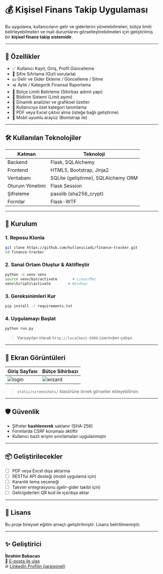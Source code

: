 # 💰 Kişisel Finans Takip Uygulaması

Bu uygulama, kullanıcıların gelir ve giderlerini yönetebilmeleri, bütçe limiti belirleyebilmeleri ve mali durumlarını görselleştirebilmeleri için geliştirilmiş bir **kişisel finans takip sistemidir**.

---

## 🧩 Özellikler

- ✅ Kullanıcı Kayıt, Giriş, Profil Güncelleme
- 🔐 Şifre Sıfırlama (Gizli sorularla)
- 💵 Gelir ve Gider Ekleme / Güncelleme / Silme
- 📊 Aylık / Kategorik Finansal Raporlama
- 📅 Bütçe Limiti Belirleme (Sihirbaz adımlı yapı)
- 🔔 Bildirim Sistemi (Limit aşımı)
- 🧠 Dinamik analizler ve grafiksel özetler
- 👤 Kullanıcıya özel kategori tanımlama
- 🧾 PDF veya Excel çıktısı alma (isteğe bağlı geliştirme)
- 📱 Mobil uyumlu arayüz (Bootstrap ile)

---

## 🛠️ Kullanılan Teknolojiler

| Katman | Teknoloji |
|--------|-----------|
| Backend | Flask, SQLAlchemy |
| Frontend | HTML5, Bootstrap, Jinja2 |
| Veritabanı | SQLite (geliştirme), SQLAlchemy ORM |
| Oturum Yönetimi | Flask Session |
| Şifreleme | passlib (sha256_crypt) |
| Formlar | Flask-WTF |

---

## 🚀 Kurulum

### 1. Reposu Klonla

```bash
git clone https://github.com/kullaniciadi/finance-tracker.git
cd finance-tracker
```

### 2. Sanal Ortam Oluştur & Aktifleştir

```bash
python -m venv venv
source venv/bin/activate       # Linux/Mac
venv\Scripts\activate        # Windows
```

### 3. Gereksinimleri Kur

```bash
pip install -r requirements.txt
```

### 4. Uygulamayı Başlat

```bash
python run.py
```

> Varsayılan olarak `http://localhost:5000` üzerinden çalışır.

---

## 📸 Ekran Görüntüleri

| Giriş Sayfası | Bütçe Sihirbazı |
|---------------|-----------------|
| ![login](screenshots/login.png) | ![wizard](screenshots/wizard_step1.png) |

> `static/screenshots/` klasörüne örnek görseller ekleyebilirsin.

---

## 🛡️ Güvenlik

- Şifreler **hashlenerek** saklanır (SHA-256)
- Formlarda CSRF koruması aktiftir
- Kullanıcı bazlı erişim sınırlamaları uygulanmıştır

---

## 📦 Geliştirilecekler

- [ ] PDF veya Excel dışa aktarma
- [ ] RESTful API desteği (mobil uygulama için)
- [ ] Karanlık tema seçeneği
- [ ] Takvim entegrasyonu (gelir-gider takibi için)
- [ ] Gelir/giderleri QR kod ile içe/dışa aktar

---

## 📄 Lisans

Bu proje bireysel eğitim amaçlı geliştirilmiştir. Lisans belirtilmemiştir.

---

## ✨ Geliştirici

**İbrahim Babacan**  
📧 [E-posta ile ulaş](mailto:ibrahim@example.com)  
🌐 [LinkedIn Profilin (opsiyonel)](https://www.linkedin.com/in/ibrahim-babacan)